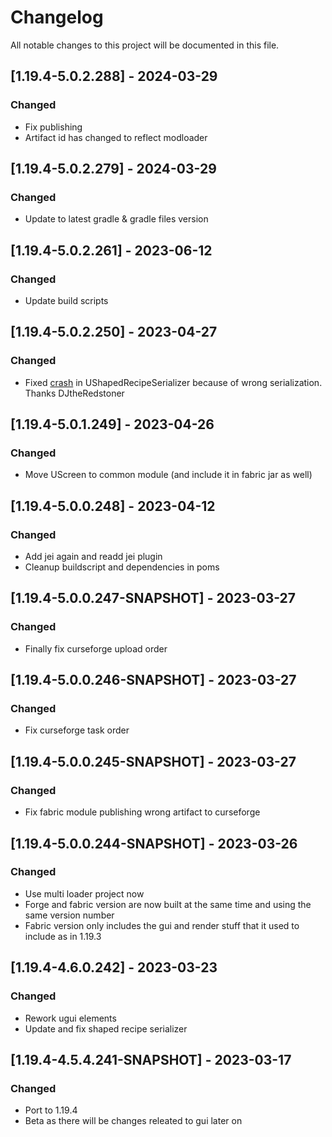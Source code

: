 # Changelog
All notable changes to this project will be documented in this file.

## [1.19.4-5.0.2.288] - 2024-03-29
### Changed
 - Fix publishing
 - Artifact id has changed to reflect modloader

## [1.19.4-5.0.2.279] - 2024-03-29
### Changed
 - Update to latest gradle & gradle files version

## [1.19.4-5.0.2.261] - 2023-06-12
### Changed
 - Update build scripts

## [1.19.4-5.0.2.250] - 2023-04-27
### Changed
 - Fixed [crash](https://github.com/MC-U-Team/U-Team-Core/pull/256) in UShapedRecipeSerializer because of wrong serialization. Thanks DJtheRedstoner

## [1.19.4-5.0.1.249] - 2023-04-26
### Changed
 - Move UScreen to common module (and include it in fabric jar as well)

## [1.19.4-5.0.0.248] - 2023-04-12
### Changed
 - Add jei again and readd jei plugin
 - Cleanup buildscript and dependencies in poms

## [1.19.4-5.0.0.247-SNAPSHOT] - 2023-03-27
### Changed
 - Finally fix curseforge upload order

## [1.19.4-5.0.0.246-SNAPSHOT] - 2023-03-27
### Changed
 - Fix curseforge task order

## [1.19.4-5.0.0.245-SNAPSHOT] - 2023-03-27
### Changed
 - Fix fabric module publishing wrong artifact to curseforge

## [1.19.4-5.0.0.244-SNAPSHOT] - 2023-03-26
### Changed
 - Use multi loader project now
 - Forge and fabric version are now built at the same time and using the same version number
 - Fabric version only includes the gui and render stuff that it used to include as in 1.19.3
 
## [1.19.4-4.6.0.242] - 2023-03-23
### Changed
 - Rework ugui elements
 - Update and fix shaped recipe serializer

## [1.19.4-4.5.4.241-SNAPSHOT] - 2023-03-17
### Changed
 - Port to 1.19.4
 - Beta as there will be changes releated to gui later on